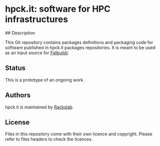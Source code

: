 # hpck.it: software for HPC infrastructures

## Description

This Git repository contains packages definitions and packaging code for
software published in hpck.it packages repositories. It is meant to be used as
an input source for [Fatbuildr](https://github.com/rackslab/fatbuildr).

## Status

This is a prototype of an ongoing work.

## Authors

hpck.it is maintained by [Rackslab](https://rackslab.io).

## License

Files in this repository come with their own licence and copyright. Please refer
to files headers to check the licences.
